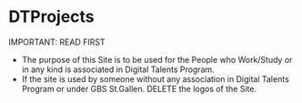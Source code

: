 # DTProjects
IMPORTANT: READ FIRST
- The purpose of this Site is to be used for the People who Work/Study or in any kind is associated in Digital Talents Program.
- If the site is used by someone without any association in Digital Talents Program or under GBS St.Gallen. DELETE the logos of the Site.
  
